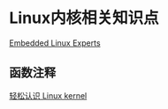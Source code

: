 # Linux内核相关知识点



[Embedded Linux Experts](http://elixir.free-electrons.com/linux/latest/source)


## 函数注释

[轻松认识 Linux kernel](http://www.bricktou.com/)
